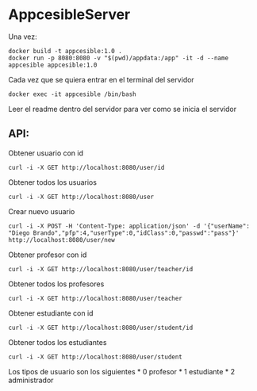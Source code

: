 # AppcesibleServer

Una vez:

    docker build -t appcesible:1.0 .   
    docker run -p 8080:8080 -v "$(pwd)/appdata:/app" -it -d --name appcesible appcesible:1.0

Cada vez que se quiera entrar en el terminal del servidor

    docker exec -it appcesible /bin/bash

Leer el readme dentro del servidor para ver como se inicia el servidor

## API:
Obtener usuario con id

    curl -i -X GET http://localhost:8080/user/id

Obtener todos los usuarios

    curl -i -X GET http://localhost:8080/user

Crear nuevo usuario

    curl -i -X POST -H 'Content-Type: application/json' -d '{"userName": "Diego Brando","pfp":4,"userType":0,"idClass":0,"passwd":"pass"}' http://localhost:8080/user/new

Obtener profesor con id

    curl -i -X GET http://localhost:8080/user/teacher/id

Obtener todos los profesores

    curl -i -X GET http://localhost:8080/user/teacher

Obtener estudiante con id

    curl -i -X GET http://localhost:8080/user/student/id

Obtener todos los estudiantes

    curl -i -X GET http://localhost:8080/user/student

Los tipos de usuario son los siguientes
    * 0 profesor
    * 1 estudiante
    * 2 administrador
